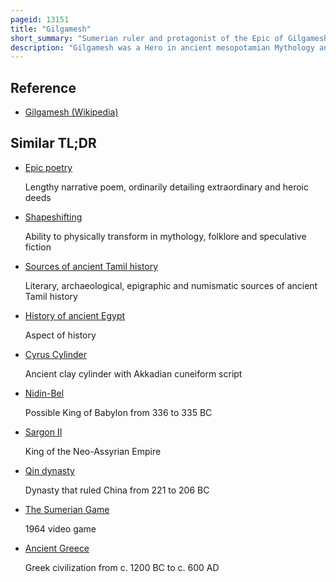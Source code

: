 ```yaml
---
pageid: 13151
title: "Gilgamesh"
short_summary: "Sumerian ruler and protagonist of the Epic of Gilgamesh"
description: "Gilgamesh was a Hero in ancient mesopotamian Mythology and the Protagonist of the Epic of Gilgamesh, an Epic Poem written in Akkadian during the late 2nd Millennium Bc. He was possibly a historical King of the sumerian City-State of Uruk who was deified posthumously. His Rule probably would have taken Place sometime in the Beginning of the early dynastic Period C. 2900 – 2350 Bc, though he became a major Figure in sumerian Legend during the Third Dynasty of Ur."
---
```


## Reference

- [Gilgamesh (Wikipedia)](https://en.wikipedia.org/?curid=13151)

## Similar TL;DR

- [Epic poetry](/tldr/en/epic-poetry)

  Lengthy narrative poem, ordinarily detailing extraordinary and heroic deeds

- [Shapeshifting](/tldr/en/shapeshifting)

  Ability to physically transform in mythology, folklore and speculative fiction

- [Sources of ancient Tamil history](/tldr/en/sources-of-ancient-tamil-history)

  Literary, archaeological, epigraphic and numismatic sources of ancient Tamil history

- [History of ancient Egypt](/tldr/en/history-of-ancient-egypt)

  Aspect of history

- [Cyrus Cylinder](/tldr/en/cyrus-cylinder)

  Ancient clay cylinder with Akkadian cuneiform script

- [Nidin-Bel](/tldr/en/nidin-bel)

  Possible King of Babylon from 336 to 335 BC

- [Sargon II](/tldr/en/sargon-ii)

  King of the Neo-Assyrian Empire

- [Qin dynasty](/tldr/en/qin-dynasty)

  Dynasty that ruled China from 221 to 206 BC

- [The Sumerian Game](/tldr/en/the-sumerian-game)

  1964 video game

- [Ancient Greece](/tldr/en/ancient-greece)

  Greek civilization from c. 1200 BC to c. 600 AD
